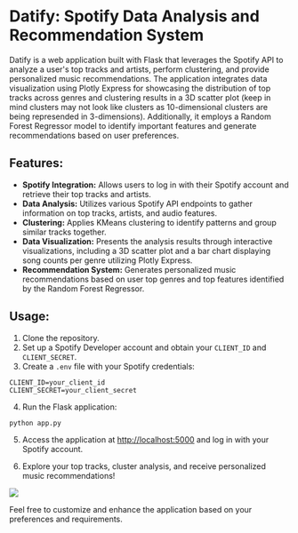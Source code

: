 # Datify: Spotify Data Analysis and Recommendation System

Datify is a web application built with Flask that leverages the Spotify API to analyze a user's top tracks and artists, perform clustering, and provide personalized music recommendations. The application integrates data visualization using Plotly Express for showcasing the distribution of top tracks across genres and clustering results in a 3D scatter plot (keep in mind clusters may not look like clusters as 10-dimensional clusters are being represended in 3-dimensions). Additionally, it employs a Random Forest Regressor model to identify important features and generate recommendations based on user preferences.

## Features:

- **Spotify Integration:** Allows users to log in with their Spotify account and retrieve their top tracks and artists.
- **Data Analysis:** Utilizes various Spotify API endpoints to gather information on top tracks, artists, and audio features.
- **Clustering:** Applies KMeans clustering to identify patterns and group similar tracks together.
- **Data Visualization:** Presents the analysis results through interactive visualizations, including a 3D scatter plot and a bar chart displaying song counts per genre utilizing Plotly Express.
- **Recommendation System:** Generates personalized music recommendations based on user top genres and top features identified by the Random Forest Regressor.

## Usage:

1. Clone the repository.
2. Set up a Spotify Developer account and obtain your `CLIENT_ID` and `CLIENT_SECRET`.
3. Create a `.env` file with your Spotify credentials:

```
CLIENT_ID=your_client_id
CLIENT_SECRET=your_client_secret
```

4. Run the Flask application:

```
python app.py
```

5. Access the application at [http://localhost:5000](http://localhost:5000) and log in with your Spotify account.

6. Explore your top tracks, cluster analysis, and receive personalized music recommendations!

<img class="image-align-left" src="https://github.com/k4404c/datify/assets/91146340/8656b111-d67b-4608-8639-0e506e53a947"/><img class="https://github.com/k4404c/datify/assets/91146340/34665eac-e579-4614-93ce-9e95e522cdf4"/>

Feel free to customize and enhance the application based on your preferences and requirements.
